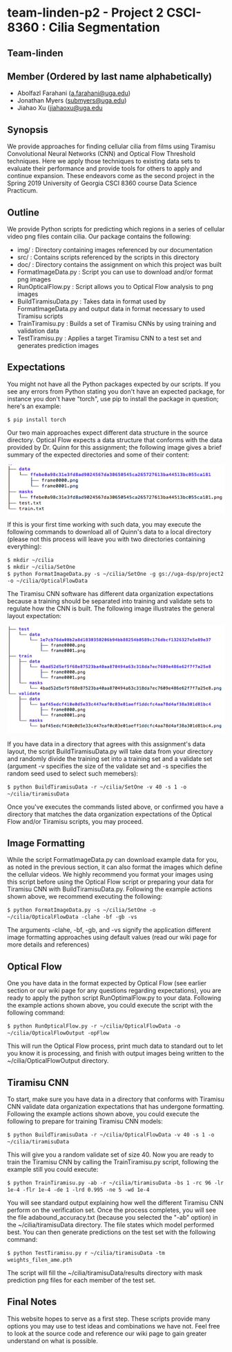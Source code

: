 # team-linden-p2 - Project 2 CSCI-8360 : Cilia Segmentation
## Team-linden

## Member (Ordered by last name alphabetically)
* Abolfazl Farahani (a.farahani@uga.edu)
* Jonathan Myers (submyers@uga.edu)
* Jiahao Xu (jiahaoxu@uga.edu

## Synopsis

We provide approaches for finding cellular cilia from films using Tiramisu Convolutional Neural Networks (CNN) and Optical Flow Threshold techniques. Here we apply those techniques to existing data sets to evaluate their performance and provide tools for others to apply and continue expansion. These endeavors come as the second project in the Spring 2019 University of Georgia CSCI 8360 course Data Science Practicum. 

## Outline

We provide Python scripts for predicting which regions in a series of cellular video png files contain cilia. Our package contains the following:

* img/ : Directory containing images referenced by our documentation
* src/ : Contains scripts referenced by the scripts in this directory
* doc/ : Directory contains the assignment on which this project was built
* FormatImageData.py : Script you can use to download and/or format png images
* RunOpticalFlow.py : Script allows you to Optical Flow analysis to png images
* BuildTiramisuData.py : Takes data in format used by FormatImageData.py and output data in format necessary to used Tiramisu scripts
* TrainTiramisu.py : Builds a set of Tiramisu CNNs by using training and validation data
* TestTiramisu.py : Applies a target Tiramisu CNN to  a test set and generates prediction images

## Expectations

You might not have all the Python packages expected by our scripts. If you see any errors from Python stating you don't have an expected package, for instance you don't have "torch", use pip to install the package in question; here's an example:

```
$ pip install torch
```

Our two main approaches expect different data structure in the source directory. Optical Flow expects a data structure that conforms with the data provided by Dr. Quinn for this assignment; the following image gives a brief summary of the expected directories and some of their content:

<p align="center">
<img src="img/quinnDataOrg.png">
</p>

If this is your first time working with such data, you may execute the following commands to download all of Quinn's data to a local directory (please not this process will leave you with two directories containing everything):

```
$ mkdir ~/cilia
$ mkdir ~/cilia/SetOne
$ python FormatImageData.py -s ~/cilia/SetOne -g gs://uga-dsp/project2 -o ~/cilia/OpticalFlowData
```

The Tiramisu CNN software has different data organization expectations because a training should be separated into training and validate sets to regulate how the CNN is built. The following image illustrates the general layout expectation:

<p align="center">
    <img src="img/tiramisuDataOrg.png">
</p>

If you have data in a directory that agrees with this assignment's data layout, the script BuildTiramisuData.py will take data from your directory and randomly divide the training set into a training set and a validate set (argument -v specifies the size of the validate set and -s specifies the random seed used to select such memebers):

```
$ python BuildTiramisuData -r ~/cilia/SetOne -v 40 -s 1 -o ~/cilia/tiramisuData
```

Once you've executes the commands listed above, or confirmed you have a directory that matches the data organization expectations of the Optical Flow and/or Tiramisu scripts, you may proceed.

## Image Formatting

While the script FormatImageData.py can download example data for you, as noted in the previous section, it can also format the images which define the cellular videos. We highly recommend you format your images using this script before using the Optical Flow script or preparing your data for Tiramisu CNN with BuildTiramisuData.py. Following the example actions shown above, we recommend executing the following:

```
$ python FormatImageData.py -s ~/cilia/SetOne -o ~/cilia/OpticalFlowData -clahe -bf -gb -vs
```

The arguments -clahe, -bf, -gb, and -vs signify the application different image formatting approaches using default values (read our wiki page for more details and references)

## Optical Flow

One you have data in the format expected by Optical Flow (see earlier section or our wiki page for any questions regarding expectations), you are ready to apply the python script RunOptimalFlow.py to your data. Following the example actions shown above, you could execute the script with the following command:

```
$ python RunOpticalFlow.py -r ~/cilia/OpticalFlowData -o ~/cilia/OpticalFlowOutput -opFlow
```

This will run the Optical Flow process, print much data to standard out to let you know it is processing, and finish with output images being written to the ~/cilia/OpticalFlowOutput directory.

## Tiramisu CNN

To start, make sure you have data in a directory that conforms with Tiramisu CNN validate data organization expectations that has undergone formatting. Following the example actions shown above, you could execute the following to prepare for training Tiramisu CNN models:

```
$ python BuildTiramisuData -r ~/cilia/OpticalFlowData -v 40 -s 1 -o ~/cilia/tiramisuData
```

This will give you a random validate set of size 40. Now you are ready to train the Tiramisu CNN by calling the TrainTiramisu.py script, following the example still you could execute:

```
$ python TrainTiramisu.py -ab -r ~/cilia/tiramisuData -bs 1 -rc 96 -lr 1e-4 -flr 1e-4 -de 1 -lrd 0.995 -ne 5 -wd 1e-4
```

You will see standard output explaining how well the different Tiramisu CNN perform on the verification set. Once the process completes, you will see the file adabound_accuracy.txt (because you selected the "-ab" option) in the ~/cilia/tiramisuData directory. The file states which model performed best. You can then generate predictions on the test set with the following command:

```
$ python TestTiramisu.py r ~/cilia/tiramisuData -tm weights_filen_ame.pth
```

The script will fill the ~/cilia/tiramisuData/results directory with mask prediction png files for each member of the test set.

## Final Notes

This website hopes to serve as a first step. These scripts provide many options you may use to test ideas and combinations we have not. Feel free to look at the source code and reference our wiki page to gain greater understand on what is possible.



